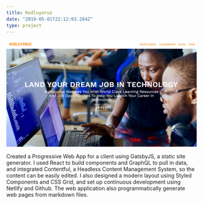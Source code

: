```yaml
---
title: Kodluyoruz
date: "2019-05-01T22:12:03.284Z"
type: project
---
```


![kodluyoruz by Daniel Kapper](./kodluyoruz.png)

Created a Progressive Web App for a client using GatsbyJS, a static site generator. I used React to build components and GraphQL to pull in data, and integrated Contentful, a Headless Content Management System, so the content can be easily edited. I also designed a modern layout using Styled Components and CSS Grid, and set up continuous development using Netlify and Github. The web application also programmatically generate web pages from markdown files.
